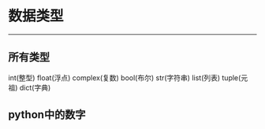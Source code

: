# 数据类型


----------
## 所有类型 ##
int(整型)
float(浮点)
complex(复数)
bool(布尔)
str(字符串)
list(列表)
tuple(元祖)
dict(字典)


## python中的数字 ##




